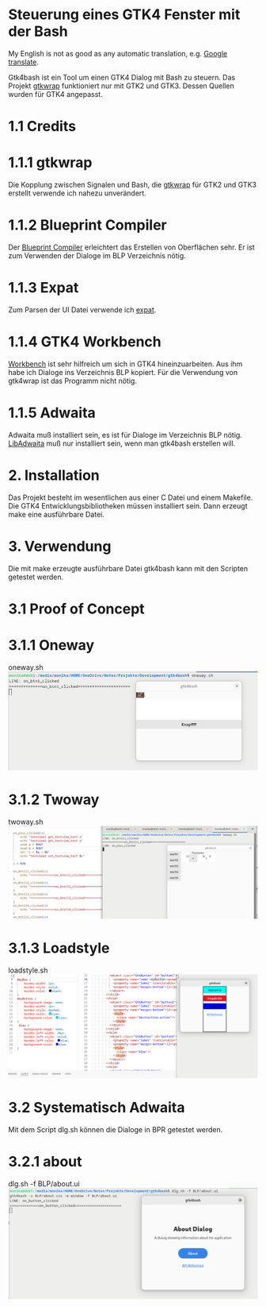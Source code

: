 # Steuerung eines GTK4 Fenster mit der Bash
My English is not as good as any automatic translation, e.g. [Google translate](https://translate.google.com/?hl=de&sl=de&tl=en&op=translate).


Gtk4bash ist ein Tool um einen GTK4 Dialog mit Bash zu steuern. Das Projekt [gtkwrap](https://github.com/abecadel/gtkwrap) funktioniert nur mit GTK2 und GTK3. Dessen Quellen wurden für GTK4 angepasst. 

# 1.1 Credits
# 1.1.1 gtkwrap
Die Kopplung zwischen Signalen und Bash, die [gtkwrap](https://github.com/abecadel/gtkwrap) für GTK2 und GTK3 erstellt verwende ich nahezu unverändert.
# 1.1.2 Blueprint Compiler
Der [Blueprint Compiler](https://gitlab.gnome.org/GNOME/blueprint-compiler) erleichtert das Erstellen von Oberflächen sehr. Er ist zum Verwenden der Dialoge im BLP Verzeichnis nötig. 
# 1.1.3 Expat
Zum Parsen der UI Datei verwende ich [expat](https://github.com/libexpat/libexpat.github.io).
# 1.1.4 GTK4 Workbench
[Workbench](https://github.com/workbenchdev/Workbench) ist sehr hilfreich um sich in GTK4 hineinzuarbeiten. Aus ihm habe ich Dialoge ins Verzeichnis BLP kopiert. Für die Verwendung von gtk4wrap ist das Programm nicht nötig.
# 1.1.5 Adwaita
Adwaita muß installiert sein, es  ist für Dialoge im Verzeichnis BLP nötig. [LibAdwaita](https://gnome.pages.gitlab.gnome.org/libadwaita/doc/main/index.html) muß nur installiert sein, wenn man gtk4bash erstellen will.
# 2. Installation
Das Projekt besteht im wesentlichen aus einer C Datei und einem Makefile. Die GTK4 Entwicklungsbibliotheken müssen installiert sein. Dann erzeugt make eine ausführbare Datei. 

# 3. Verwendung
Die mit make erzeugte ausführbare Datei gtk4bash kann mit den Scripten getestet werden. 
# 3.1 Proof of Concept
# 3.1.1 Oneway
oneway.sh
![](oneway.png)
# 3.1.2 Twoway
twoway.sh
![](twoway.png)
# 3.1.3 Loadstyle
loadstyle.sh
![](loadstyle.png)
# 3.2 Systematisch Adwaita
Mit dem Script dlg.sh können die Dialoge in BPR getestet werden.

# 3.2.1 about
dlg.sh -f BLP/about.ui
![](about.png)